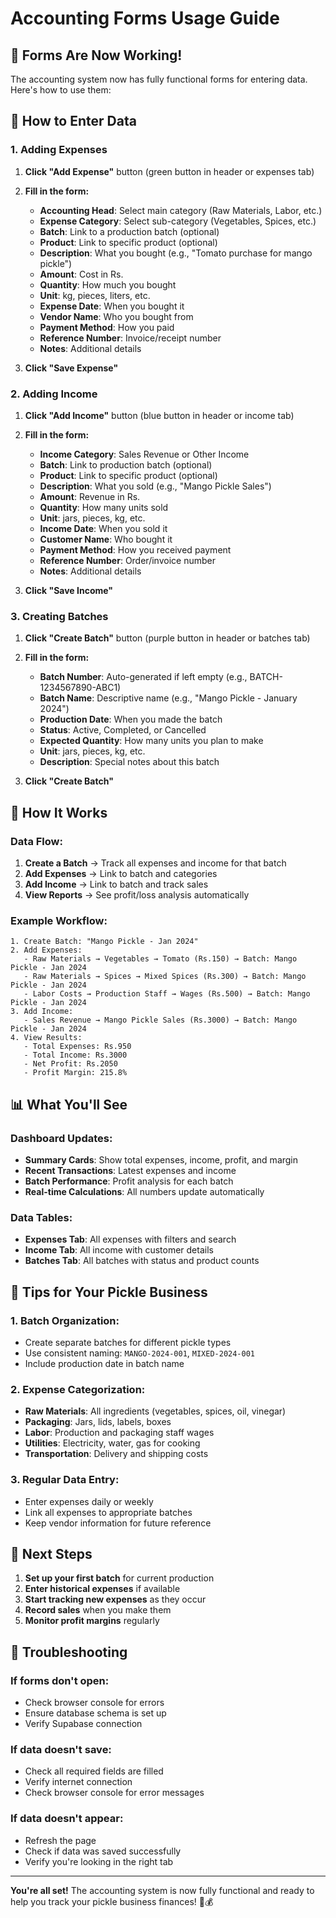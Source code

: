 # Accounting Forms Usage Guide

## 🎉 **Forms Are Now Working!**

The accounting system now has fully functional forms for entering data. Here's how to use them:

## 📝 **How to Enter Data**

### **1. Adding Expenses**

1. **Click "Add Expense"** button (green button in header or expenses tab)
2. **Fill in the form:**
   - **Accounting Head**: Select main category (Raw Materials, Labor, etc.)
   - **Expense Category**: Select sub-category (Vegetables, Spices, etc.)
   - **Batch**: Link to a production batch (optional)
   - **Product**: Link to specific product (optional)
   - **Description**: What you bought (e.g., "Tomato purchase for mango pickle")
   - **Amount**: Cost in Rs.
   - **Quantity**: How much you bought
   - **Unit**: kg, pieces, liters, etc.
   - **Expense Date**: When you bought it
   - **Vendor Name**: Who you bought from
   - **Payment Method**: How you paid
   - **Reference Number**: Invoice/receipt number
   - **Notes**: Additional details

3. **Click "Save Expense"**

### **2. Adding Income**

1. **Click "Add Income"** button (blue button in header or income tab)
2. **Fill in the form:**
   - **Income Category**: Sales Revenue or Other Income
   - **Batch**: Link to production batch (optional)
   - **Product**: Link to specific product (optional)
   - **Description**: What you sold (e.g., "Mango Pickle Sales")
   - **Amount**: Revenue in Rs.
   - **Quantity**: How many units sold
   - **Unit**: jars, pieces, kg, etc.
   - **Income Date**: When you sold it
   - **Customer Name**: Who bought it
   - **Payment Method**: How you received payment
   - **Reference Number**: Order/invoice number
   - **Notes**: Additional details

3. **Click "Save Income"**

### **3. Creating Batches**

1. **Click "Create Batch"** button (purple button in header or batches tab)
2. **Fill in the form:**
   - **Batch Number**: Auto-generated if left empty (e.g., BATCH-1234567890-ABC1)
   - **Batch Name**: Descriptive name (e.g., "Mango Pickle - January 2024")
   - **Production Date**: When you made the batch
   - **Status**: Active, Completed, or Cancelled
   - **Expected Quantity**: How many units you plan to make
   - **Unit**: jars, pieces, kg, etc.
   - **Description**: Special notes about this batch

3. **Click "Create Batch"**

## 🔄 **How It Works**

### **Data Flow:**
1. **Create a Batch** → Track all expenses and income for that batch
2. **Add Expenses** → Link to batch and categories
3. **Add Income** → Link to batch and track sales
4. **View Reports** → See profit/loss analysis automatically

### **Example Workflow:**
```
1. Create Batch: "Mango Pickle - Jan 2024"
2. Add Expenses:
   - Raw Materials → Vegetables → Tomato (Rs.150) → Batch: Mango Pickle - Jan 2024
   - Raw Materials → Spices → Mixed Spices (Rs.300) → Batch: Mango Pickle - Jan 2024
   - Labor Costs → Production Staff → Wages (Rs.500) → Batch: Mango Pickle - Jan 2024
3. Add Income:
   - Sales Revenue → Mango Pickle Sales (Rs.3000) → Batch: Mango Pickle - Jan 2024
4. View Results:
   - Total Expenses: Rs.950
   - Total Income: Rs.3000
   - Net Profit: Rs.2050
   - Profit Margin: 215.8%
```

## 📊 **What You'll See**

### **Dashboard Updates:**
- **Summary Cards**: Show total expenses, income, profit, and margin
- **Recent Transactions**: Latest expenses and income
- **Batch Performance**: Profit analysis for each batch
- **Real-time Calculations**: All numbers update automatically

### **Data Tables:**
- **Expenses Tab**: All expenses with filters and search
- **Income Tab**: All income with customer details
- **Batches Tab**: All batches with status and product counts

## 🎯 **Tips for Your Pickle Business**

### **1. Batch Organization:**
- Create separate batches for different pickle types
- Use consistent naming: `MANGO-2024-001`, `MIXED-2024-001`
- Include production date in batch name

### **2. Expense Categorization:**
- **Raw Materials**: All ingredients (vegetables, spices, oil, vinegar)
- **Packaging**: Jars, lids, labels, boxes
- **Labor**: Production and packaging staff wages
- **Utilities**: Electricity, water, gas for cooking
- **Transportation**: Delivery and shipping costs

### **3. Regular Data Entry:**
- Enter expenses daily or weekly
- Link all expenses to appropriate batches
- Keep vendor information for future reference

## 🚀 **Next Steps**

1. **Set up your first batch** for current production
2. **Enter historical expenses** if available
3. **Start tracking new expenses** as they occur
4. **Record sales** when you make them
5. **Monitor profit margins** regularly

## 🔧 **Troubleshooting**

### **If forms don't open:**
- Check browser console for errors
- Ensure database schema is set up
- Verify Supabase connection

### **If data doesn't save:**
- Check all required fields are filled
- Verify internet connection
- Check browser console for error messages

### **If data doesn't appear:**
- Refresh the page
- Check if data was saved successfully
- Verify you're looking in the right tab

---

**You're all set!** The accounting system is now fully functional and ready to help you track your pickle business finances! 🥒💰
